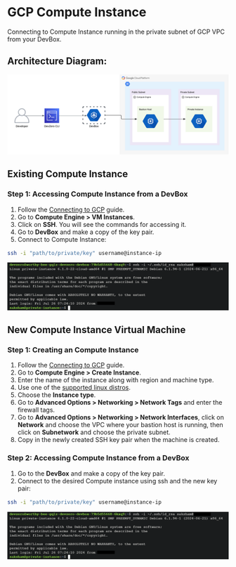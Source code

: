 # GCP Compute Instance
Connecting to Compute Instance running in the private subnet of GCP VPC from your DevBox.

## Architecture Diagram:

![image](../../../.gitbook/assets/gcp-compute-instance-architecture.png)

## Existing Compute Instance

### Step 1: Accessing Compute Instance from a DevBox

1. Follow the [Connecting to GCP](../../existing-network/connecting-to-gcp.md) guide.
2. Go to **Compute Engine > VM Instances**.
3. Click on **SSH**. You will see the commands for accessing it.
4. Go to **DevBox** and make a copy of the key pair.
5. Connect to Compute Instance:

```bash
ssh -i "path/to/private/key" username@instance-ip
```

![image](../../../.gitbook/assets/compute-instance-access.png)


## New Compute Instance Virtual Machine

### Step 1: Creating an Compute Instance

1. Follow the [Connecting to GCP](../../existing-network/connecting-to-gcp.md) guide.
2. Go to **Compute Engine > Create Instance**.
3. Enter the name of the instance along with region and machine type.
4. Use one of the [supported linux distros](https://console.cloud.google.com/compute/images).
5. Choose the **Instance type**.
6. Go to **Advanced Options > Networking > Network Tags** and enter the firewall tags.
7. Go to **Advanced Options > Networking > Network Interfaces**, click on **Network** and choose the VPC where your bastion host is running, then click on **Subnetwork** and choose the private subnet.
8. Copy in the newly created SSH key pair when the machine is created.

### Step 2: Accessing Compute Instance from a DevBox
1. Go to the **DevBox** and make a copy of the key pair.
2. Connect to the desired Compute instance using ssh and the new key pair:

```bash
ssh -i "path/to/private/key" username@instance-ip
```

![image](../../../.gitbook/assets/compute-instance-access.png)
